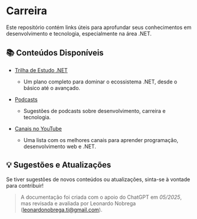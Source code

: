# Carreira

Este repositório contém links úteis para aprofundar seus conhecimentos em desenvolvimento e tecnologia, especialmente na área .NET.

## 📚 Conteúdos Disponíveis

- [Trilha de Estudo .NET](./trilha-estudo-dotnet.md)  
  - Um plano completo para dominar o ecossistema .NET, desde o básico até o avançado.  

- [Podcasts](./podcasts.md)  
  - Sugestões de podcasts sobre desenvolvimento, carreira e tecnologia.  

- [Canais no YouTube](./canais-youtube.md)  
  - Uma lista com os melhores canais para aprender programação, desenvolvimento web e .NET.  



## 💡 Sugestões e Atualizações

Se tiver sugestões de novos conteúdos ou atualizações, sinta-se à vontade para contribuir!  


> A documentação foi criada com o apoio do ChatGPT em *05/2025*, mas revisada e avaliada por Leonardo Nobrega (leonardonobrega.ti@gmail.com).



